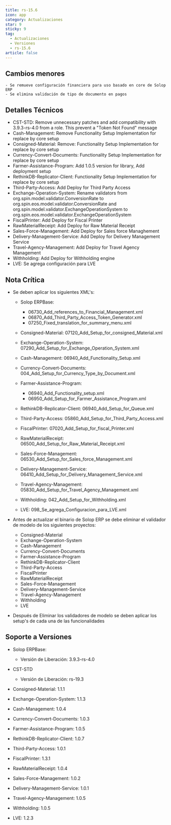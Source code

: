 ```yaml
---
title: rs-15.6
icon: app
category: Actualizaciones
star: 9
sticky: 9
tag:
  - Actualizaciones
  - Versiones
  - rs-15.6
article: false
---
```


## Cambios menores

    - Se remueve configuración financiera para uso basado en core de Solop ERP
    - Se elimina validación de tipo de documento en pagos

## Detalles Técnicos

- CST-STD: Remove unnecessary patches and add compatibility with 3.9.3-rs-4.0 from a role. This prevent a "Token Not Found" message
- Cash-Management: Remove Functionality Setup Implementation for replace by core setup
- Consigned-Material: Remove: Functionality Setup Implementation for replace by core setup
- Currency-Convert-Documents: Functionality Setup Implementation for replace by core setup
- Farmer-Assistance-Program: Add 1.0.5 version for library, Add deployment setup
- RethinkDB-Replicator-Client: Functionality Setup Implementation for replace by core setup
- Third-Party-Access: Add Deploy for Third Party Access
- Exchange-Operation-System: Rename validators from org.spin.model.validator.ConversionRate to org.spin.eos.model.validator.ConversionRate and org.spin.model.validator.ExchangeOperationSystem to org.spin.eos.model.validator.ExchangeOperationSystem
- FiscalPrinter: Add Deploy for Fiscal Printer
- RawMaterialReceipt: Add Deploy for Raw Material Receipt
- Sales-Force-Management: Add Deploy for Sales force Managhement
- Delivery-Management-Service: Add Deploy for Delivery Management Service
- Travel-Agency-Management: Add Deploy for Travel Agency Management
- Withholding: Add Deploy for Withholding engine
- LVE: Se agrega configuración para LVE

## Nota Crítica

- Se deben aplicar los siguientes XML's:

  - Solop ERPBase:

    - 06730_Add_references_to_Financial_Management.xml
    - 06870_Add_Third_Party_Access_Token_Generator.xml
    - 07250_Fixed_translation_for_summary_menu.xml

  - Consigned-Material: 07120_Add_Setup_for_consigned_Material.xml
  - Exchange-Operation-System: 07290_Add_Setup_for_Exchange_Operation_System.xml
  - Cash-Management: 06940_Add_Functionality_Setup.xml
  - Currency-Convert-Documents: 004_Add_Setup_for_Currency_Type_by_Document.xml
  - Farmer-Assistance-Program:
  
    - 06940_Add_Functionality_setup.xml
    - 06950_Add_Setup_for_Farmer_Assistance_Program.xml

  - RethinkDB-Replicator-Client: 06940_Add_Setup_for_Queue.xml
  - Third-Party-Access: 05860_Add_Setup_for_Third_Party_Access.xml
  - FiscalPrinter: 07020_Add_Setup_for_fiscal_Printer.xml
  - RawMaterialReceipt: 06500_Add_Setup_for_Raw_Material_Receipt.xml
  - Sales-Force-Management: 06530_Add_Setup_for_Sales_force_Management.xml
  - Delivery-Management-Service: 06410_Add_Setup_for_Delivery_Management_Service.xml
  - Travel-Agency-Management: 05830_Add_Setup_for_Travel_Agency_Management.xml
  - Withholding: 042_Add_Setup_for_Withholding.xml
  - LVE: 098_Se_agrega_Configuracion_para_LVE.xml

- Antes de actualizar el binario de Solop ERP se debe eliminar el validador de modelo de los siguientes proyectos:

  - Consigned-Material
  - Exchange-Operation-System
  - Cash-Management
  - Currency-Convert-Documents
  - Farmer-Assistance-Program
  - RethinkDB-Replicator-Client
  - Third-Party-Access
  - FiscalPrinter
  - RawMaterialReceipt
  - Sales-Force-Management
  - Delivery-Management-Service
  - Travel-Agency-Management
  - Withholding
  - LVE

- Después de Eliminar los validadores de modelo se deben aplicar los setup's de cada una de las funcionalidades

## Soporte a Versiones

- Solop ERPBase:

  - Versión de Liberación: 3.9.3-rs-4.0

- CST-STD

  - Versión de Liberación: rs-19.3

- Consigned-Material: 1.1.1
- Exchange-Operation-System: 1.1.3
- Cash-Management: 1.0.4
- Currency-Convert-Documents: 1.0.3
- Farmer-Assistance-Program: 1.0.5
- RethinkDB-Replicator-Client: 1.0.7
- Third-Party-Access: 1.0.1
- FiscalPrinter: 1.3.1
- RawMaterialReceipt: 1.0.4
- Sales-Force-Management: 1.0.2
- Delivery-Management-Service: 1.0.1
- Travel-Agency-Management: 1.0.5
- Withholding: 1.0.5
- LVE: 1.2.3
